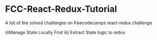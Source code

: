 # FCC-React-Redux-Tutorial
A list of the solved challenges on freecodecamps react-redux challenge

ii)Manage State Locally First
iii) Extract State logic to redux